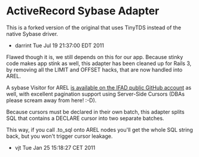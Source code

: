 ActiveRecord Sybase Adapter
===========================

This is a forked version of the original that uses TinyTDS instead
of the native Sybase driver.

  - darrint Tue Jul 19 21:37:00 EDT 2011

Flawed though it is, we still depends on this for our app. Because
stinky code makes app stink as well, this adapter has been cleaned
up for Rails 3, by removing all the LIMIT and OFFSET hacks, that
are now handled into AREL.

A sybase Visitor for AREL [is available on the IFAD public GitHub
account](http://github.com/ifad/arel-sybase-visitor) as well, with
excellent pagination support using Server-Side Cursors (DBAs please
scream away from here! :-D).

Because cursors must be declared in their own batch, this adapter
splits SQL that contains a DECLARE cursor into two separate batches.

This way, if you call .to_sql onto AREL nodes you'll get the whole
SQL string back, but you won't trigger cursor leakage.

  - vjt  Tue Jan 25 15:18:27 CET 2011

